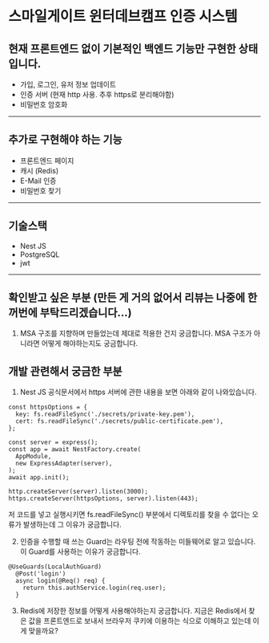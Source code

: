 스마일게이트 윈터데브캠프 인증 시스템
==================================

현재 프론트엔드 없이 기본적인 백엔드 기능만 구현한 상태입니다.
-------------------------
* 가입, 로그인, 유저 정보 업데이트
* 인증 서버 (현재 http 사용. 추후 https로 분리해야함)
* 비밀번호 암호화
***
추가로 구현해야 하는 기능
-----------------
* 프론트엔드 페이지
* 캐시 (Redis)
* E-Mail 인증
* 비밀번호 찾기
***

기술스택
--------
* Nest JS
* PostgreSQL
* jwt
***

확인받고 싶은 부분 (만든 게 거의 없어서 리뷰는 나중에 한꺼번에 부탁드리겠습니다...)
-----------------
1. MSA 구조를 지향하며 만들었는데 제대로 적용한 건지 궁금합니다. MSA 구조가 아니라면 어떻게 해야하는지도 궁금합니다.

개발 관련해서 궁금한 부분
-------------------------
1. Nest JS 공식문서에서 https 서버에 관한 내용을 보면 아래와 같이 나와있습니다.
```
const httpsOptions = {
  key: fs.readFileSync('./secrets/private-key.pem'),
  cert: fs.readFileSync('./secrets/public-certificate.pem'),
};

const server = express();
const app = await NestFactory.create(
  AppModule,
  new ExpressAdapter(server),
);
await app.init();

http.createServer(server).listen(3000);
https.createServer(httpsOptions, server).listen(443);
```
저 코드를 넣고 실행시키면 fs.readFileSync() 부분에서 디렉토리를 찾을 수 없다는 오류가 발생하는데 그 이유가 궁금합니다.

2. 인증을 수행할 때 쓰는 Guard는 라우팅 전에 작동하는 미들웨어로 알고 있습니다. 이 Guard를 사용하는 이유가 궁금합니다.
```
@UseGuards(LocalAuthGuard)
  @Post('login')
  async login(@Req() req) {
    return this.authService.login(req.user);
  }
```

3. Redis에 저장한 정보를 어떻게 사용해야하는지 궁금합니다. 
   지금은 Redis에서 찾은 값을 프론트엔드로 보내서 브라우저 쿠키에 이용하는 식으로 이해하고 있는데 이게 맞을까요?

